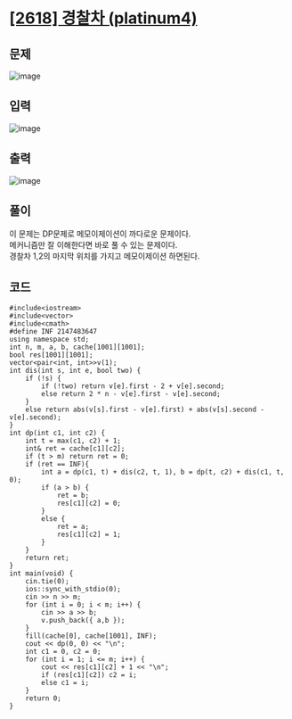 # [[2618] 경찰차 (platinum4)](https://www.acmicpc.net/problem/2618)
## 문제
![image](https://github.com/daehan-86/baekjoon_study_with_cpp/assets/78295295/6a805892-f70f-48d1-8312-e9d02e9022c6)

## 입력
![image](https://github.com/daehan-86/baekjoon_study_with_cpp/assets/78295295/3bebfbd0-34cc-4048-8192-eda70b791ddd)

## 출력
![image](https://github.com/daehan-86/baekjoon_study_with_cpp/assets/78295295/949ec36e-7721-4721-942e-a79ed1fef6b5)

## 풀이
이 문제는 DP문제로 메모이제이션이 까다로운 문제이다.  
메커니즘만 잘 이해한다면 바로 풀 수 있는 문제이다.  
경찰차 1,2의 마지막 위치를 가지고 메모이제이션 하면된다.  

## 코드
```
#include<iostream>
#include<vector>
#include<cmath>
#define INF 2147483647
using namespace std;
int n, m, a, b, cache[1001][1001];
bool res[1001][1001];
vector<pair<int, int>>v(1);
int dis(int s, int e, bool two) {
	if (!s) {
		if (!two) return v[e].first - 2 + v[e].second;
		else return 2 * n - v[e].first - v[e].second;
	}
	else return abs(v[s].first - v[e].first) + abs(v[s].second - v[e].second);
}
int dp(int c1, int c2) {
	int t = max(c1, c2) + 1;
	int& ret = cache[c1][c2];
	if (t > m) return ret = 0;
	if (ret == INF){
		int a = dp(c1, t) + dis(c2, t, 1), b = dp(t, c2) + dis(c1, t, 0);
		if (a > b) {
			ret = b;
			res[c1][c2] = 0;
		}
		else {
			ret = a;
			res[c1][c2] = 1;
		}
	}
	return ret;
}
int main(void) {
	cin.tie(0);
	ios::sync_with_stdio(0);
	cin >> n >> m;
	for (int i = 0; i < m; i++) {
		cin >> a >> b;
		v.push_back({ a,b });
	}
	fill(cache[0], cache[1001], INF);
	cout << dp(0, 0) << "\n";
	int c1 = 0, c2 = 0;
	for (int i = 1; i <= m; i++) {
		cout << res[c1][c2] + 1 << "\n";
		if (res[c1][c2]) c2 = i;
		else c1 = i;
	}
	return 0;
}
```
